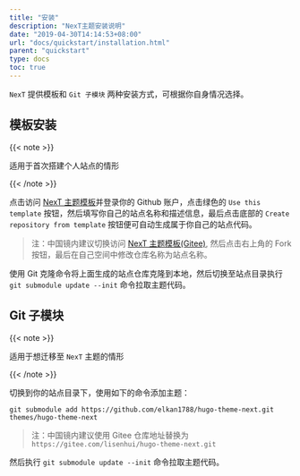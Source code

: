 ```yaml
---
title: "安装"
description: "NexT主题安装说明"
date: "2019-04-30T14:14:53+08:00"
url: "docs/quickstart/installation.html"
parent: "quickstart"
type: docs
toc: true
---
```


`NexT` 提供模板和 `Git 子模块` 两种安装方式，可根据你自身情况选择。

## 模板安装

{{< note >}}

适用于首次搭建个人站点的情形

{{< /note >}}

点击访问 [NexT 主题模板](https://github.com/hugo-next/hugo-theme-next-starter)并登录你的 Github 账户，点击绿色的 `Use this template` 按钮，然后填写你自己的站点名称和描述信息，最后点击底部的 `Create repository from template` 按钮便可自动生成属于你自己的站点代码。

> 注：中国镜内建议切换访问 [NexT 主题模板(Gitee)](https://gitee.com/hugo-next/hugo-theme-next-starter), 然后点击右上角的 Fork 按钮，最后在自己空间中修改仓库名称为站点名称。

使用 Git 克隆命令将上面生成的站点仓库克隆到本地，然后切换至站点目录执行 `git submodule update --init` 命令拉取主题代码。


## Git 子模块

{{< note >}}

适用于想迁移至 `NexT` 主题的情形

{{< /note >}}

切换到你的站点目录下，使用如下的命令添加主题：

```shell
git submodule add https://github.com/elkan1788/hugo-theme-next.git themes/hugo-theme-next
```

> 注：中国镜内建议使用 Gitee 仓库地址替换为 `https://gitee.com/lisenhui/hugo-theme-next.git`

然后执行 `git submodule update --init` 命令拉取主题代码。